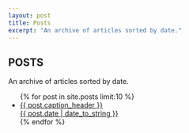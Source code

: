 ```yaml
---
layout: post
title: Posts
excerpt: "An archive of articles sorted by date."
---
```


<section>
		<h2 class="section-heading">POSTS</h2>
		<p class="section-subheading text-muted">An archive of articles sorted by date.</p>
	<div class="entry-content">
	<div class="row">
		<ul class="post-list">
			{% for post in site.posts limit:10 %}
			<li><a href="{{ site.url }}{{ post.url }}"><div class="col-sm-9">{{ post.caption_header }}</div> <div class="col-sm-3 entry-date"><time datetime="{{ post.date | date_to_xmlschema }}">{{ post.date | date_to_string }}</time></div></a></li>
			<div class="clearfix"></div>
			{% endfor %}
		</ul>
	</div>
	</div>
</section>